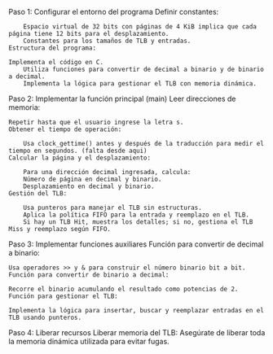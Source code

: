 Paso 1: Configurar el entorno del programa
    Definir constantes:

        Espacio virtual de 32 bits con páginas de 4 KiB implica que cada página tiene 12 bits para el desplazamiento.
        Constantes para los tamaños de TLB y entradas.
    Estructura del programa:

    Implementa el código en C.
        Utiliza funciones para convertir de decimal a binario y de binario a decimal.
        Implementa la lógica para gestionar el TLB con memoria dinámica.
Paso 2: Implementar la función principal (main)
    Leer direcciones de memoria:

    Repetir hasta que el usuario ingrese la letra s.
    Obtener el tiempo de operación:

        Usa clock_gettime() antes y después de la traducción para medir el tiempo en segundos. (falta desde aqui)
    Calcular la página y el desplazamiento:

        Para una dirección decimal ingresada, calcula:
        Número de página en decimal y binario.
        Desplazamiento en decimal y binario.
    Gestión del TLB:

        Usa punteros para manejar el TLB sin estructuras.
        Aplica la política FIFO para la entrada y reemplazo en el TLB.
        Si hay un TLB Hit, muestra los detalles; si no, gestiona el TLB Miss y reemplazo según FIFO.
Paso 3: Implementar funciones auxiliares
    Función para convertir de decimal a binario:

    Usa operadores >> y & para construir el número binario bit a bit.
    Función para convertir de binario a decimal:

    Recorre el binario acumulando el resultado como potencias de 2.
    Función para gestionar el TLB:

    Implementa la lógica para insertar, buscar y reemplazar entradas en el TLB usando punteros.
Paso 4: Liberar recursos
    Liberar memoria del TLB:
        Asegúrate de liberar toda la memoria dinámica utilizada para evitar fugas.